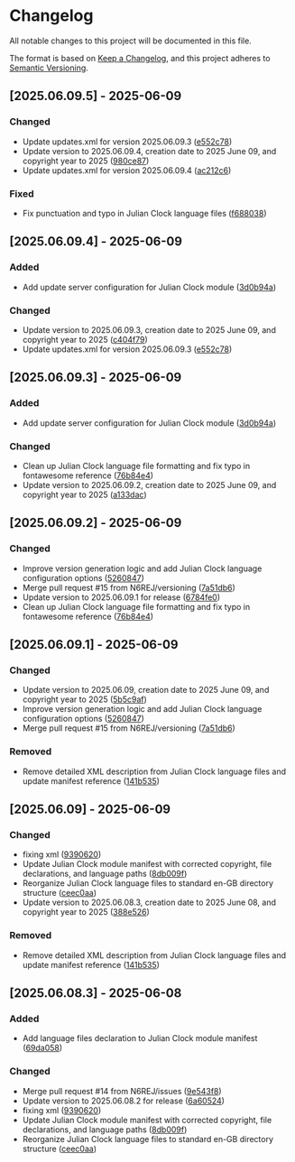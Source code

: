 # Changelog

All notable changes to this project will be documented in this file.

The format is based on [Keep a Changelog](https://keepachangelog.com/en/1.0.0/),
and this project adheres to [Semantic Versioning](https://semver.org/spec/v2.0.0.html).

## [2025.06.09.5] - 2025-06-09

### Changed

* Update updates.xml for version 2025.06.09.3 ([e552c78](https://github.com/N6REJ/mod_julianclock/commit/e552c78))
* Update version to 2025.06.09.4, creation date to 2025 June 09, and copyright year to 2025 ([980ce87](https://github.com/N6REJ/mod_julianclock/commit/980ce87))
* Update updates.xml for version 2025.06.09.4 ([ac212c6](https://github.com/N6REJ/mod_julianclock/commit/ac212c6))

### Fixed

* Fix punctuation and typo in Julian Clock language files ([f688038](https://github.com/N6REJ/mod_julianclock/commit/f688038))

## [2025.06.09.4] - 2025-06-09

### Added

* Add update server configuration for Julian Clock module ([3d0b94a](https://github.com/N6REJ/mod_julianclock/commit/3d0b94a))

### Changed

* Update version to 2025.06.09.3, creation date to 2025 June 09, and copyright year to 2025 ([c404f79](https://github.com/N6REJ/mod_julianclock/commit/c404f79))
* Update updates.xml for version 2025.06.09.3 ([e552c78](https://github.com/N6REJ/mod_julianclock/commit/e552c78))

## [2025.06.09.3] - 2025-06-09

### Added

* Add update server configuration for Julian Clock module ([3d0b94a](https://github.com/N6REJ/mod_julianclock/commit/3d0b94a))

### Changed

* Clean up Julian Clock language file formatting and fix typo in fontawesome reference ([76b84e4](https://github.com/N6REJ/mod_julianclock/commit/76b84e4))
* Update version to 2025.06.09.2, creation date to 2025 June 09, and copyright year to 2025 ([a133dac](https://github.com/N6REJ/mod_julianclock/commit/a133dac))

## [2025.06.09.2] - 2025-06-09

### Changed

* Improve version generation logic and add Julian Clock language configuration options ([5260847](https://github.com/N6REJ/mod_julianclock/commit/5260847))
* Merge pull request #15 from N6REJ/versioning ([7a51db6](https://github.com/N6REJ/mod_julianclock/commit/7a51db6))
* Update version to 2025.06.09.1 for release ([6784fe0](https://github.com/N6REJ/mod_julianclock/commit/6784fe0))
* Clean up Julian Clock language file formatting and fix typo in fontawesome reference ([76b84e4](https://github.com/N6REJ/mod_julianclock/commit/76b84e4))

## [2025.06.09.1] - 2025-06-09

### Changed

* Update version to 2025.06.09, creation date to 2025 June 09, and copyright year to 2025 ([5b5c9af](https://github.com/N6REJ/mod_julianclock/commit/5b5c9af))
* Improve version generation logic and add Julian Clock language configuration options ([5260847](https://github.com/N6REJ/mod_julianclock/commit/5260847))
* Merge pull request #15 from N6REJ/versioning ([7a51db6](https://github.com/N6REJ/mod_julianclock/commit/7a51db6))

### Removed

* Remove detailed XML description from Julian Clock language files and update manifest reference ([141b535](https://github.com/N6REJ/mod_julianclock/commit/141b535))

## [2025.06.09] - 2025-06-09

### Changed

* fixing xml ([9390620](https://github.com/N6REJ/mod_julianclock/commit/9390620))
* Update Julian Clock module manifest with corrected copyright, file declarations, and language paths ([8db009f](https://github.com/N6REJ/mod_julianclock/commit/8db009f))
* Reorganize Julian Clock language files to standard en-GB directory structure ([ceec0aa](https://github.com/N6REJ/mod_julianclock/commit/ceec0aa))
* Update version to 2025.06.08.3, creation date to 2025 June 08, and copyright year to 2025 ([388e526](https://github.com/N6REJ/mod_julianclock/commit/388e526))

### Removed

* Remove detailed XML description from Julian Clock language files and update manifest reference ([141b535](https://github.com/N6REJ/mod_julianclock/commit/141b535))

## [2025.06.08.3] - 2025-06-08

### Added

* Add language files declaration to Julian Clock module manifest ([69da058](https://github.com/N6REJ/mod_julianclock/commit/69da058))

### Changed

* Merge pull request #14 from N6REJ/issues ([9e543f8](https://github.com/N6REJ/mod_julianclock/commit/9e543f8))
* Update version to 2025.06.08.2 for release ([6a60524](https://github.com/N6REJ/mod_julianclock/commit/6a60524))
* fixing xml ([9390620](https://github.com/N6REJ/mod_julianclock/commit/9390620))
* Update Julian Clock module manifest with corrected copyright, file declarations, and language paths ([8db009f](https://github.com/N6REJ/mod_julianclock/commit/8db009f))
* Reorganize Julian Clock language files to standard en-GB directory structure ([ceec0aa](https://github.com/N6REJ/mod_julianclock/commit/ceec0aa))

